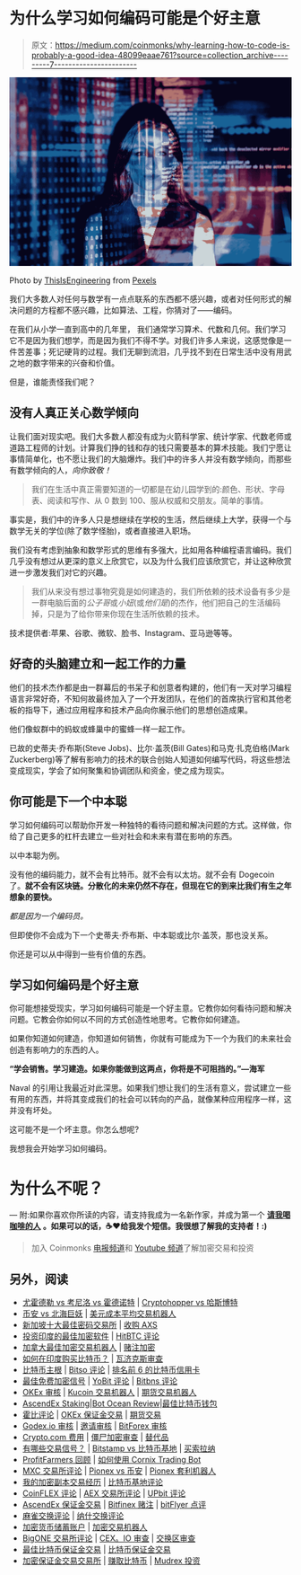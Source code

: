 # 为什么学习如何编码可能是个好主意

> 原文：<https://medium.com/coinmonks/why-learning-how-to-code-is-probably-a-good-idea-48099eaae761?source=collection_archive---------7----------------------->

![](img/8b65810559b6b8e6ab62fa888dc4d3b4.png)

Photo by [ThisIsEngineering](https://www.pexels.com/@thisisengineering?utm_content=attributionCopyText&utm_medium=referral&utm_source=pexels) from [Pexels](https://www.pexels.com/photo/photo-of-code-projected-over-woman-3861969/?utm_content=attributionCopyText&utm_medium=referral&utm_source=pexels)

我们大多数人对任何与数学有一点点联系的东西都不感兴趣，或者对任何形式的解决问题的方程都不感兴趣，比如算法、工程，你猜对了——编码。

在我们从小学一直到高中的几年里，
我们通常学习算术、代数和几何。我们学习它不是因为我们想学，而是因为我们不得不学。对我们许多人来说，这感觉像是一件苦差事；死记硬背的过程。我们无聊到流泪，几乎找不到在日常生活中没有用武之地的数字带来的兴奋和价值。

但是，谁能责怪我们呢？

## 没有人真正关心数学倾向

让我们面对现实吧。我们大多数人都没有成为火箭科学家、统计学家、代数老师或道路工程师的计划。计算我们挣的钱和存的钱只需要基本的算术技能。我们宁愿让事情简单化，也不愿让我们的大脑爆炸。我们中的许多人并没有数学倾向，而那些有数学倾向的人，*向你致敬！*

> 我们在生活中真正需要知道的一切都是在幼儿园学到的:颜色、形状、字母表、阅读和写作、从 0 数到 100、服从权威和交朋友。简单的事情。

事实是，我们中的许多人只是想继续在学校的生活，然后继续上大学，获得一个与数学无关的学位(除了数学怪胎)，或者直接进入职场。

我们没有考虑到抽象和数学形式的思维有多强大，比如用各种编程语言编码。我们几乎没有想过从更深的意义上欣赏它，以及为什么我们应该欣赏它，并让这种欣赏进一步激发我们对它的兴趣。

> 我们从来没有想过事物究竟是如何建造的，我们所依赖的技术设备有多少是一群电脑后面的*公子哥*或*小妞*(或*他们是*)的杰作，他们把自己的生活编码掉，只是为了给你带来你现在生活所依赖的技术。

技术提供者:苹果、谷歌、微软、脸书、Instagram、亚马逊等等。

## 好奇的头脑建立和一起工作的力量

他们的技术杰作都是由一群幕后的书呆子和创意者构建的，他们有一天对学习编程语言非常好奇，不知何故最终加入了一个开发团队，在他们的首席执行官和其他老板的指导下，通过应用程序和技术产品向你展示他们的思想创造成果。

他们像蚁群中的蚂蚁或蜂巢中的蜜蜂一样一起工作。

已故的史蒂夫·乔布斯(Steve Jobs)、比尔·盖茨(Bill Gates)和马克·扎克伯格(Mark Zuckerberg)等了解有影响力的技术的联合创始人知道如何编写代码，将这些想法变成现实，学会了如何聚集和协调团队和资金，使之成为现实。

## 你可能是下一个中本聪

学习如何编码可以帮助你开发一种独特的看待问题和解决问题的方式。这样做，你给了自己更多的杠杆去建立一些对社会和未来有潜在影响的东西。

以中本聪为例。

没有他的编码能力，就不会有比特币。就不会有以太坊。就不会有 Dogecoin 了。**就不会有区块链。分散化的未来仍然不存在，但现在它的到来比我们有生之年想象的要快。**

*都是因为一个编码员。*

但即使你不会成为下一个史蒂夫·乔布斯、中本聪或比尔·盖茨，那也没关系。

你还是可以从中得到一些有价值的东西。

## **学习如何编码是个好主意**

你可能想接受现实，学习如何编码可能是一个好主意。它教你如何看待问题和解决问题。它教会你如何以不同的方式创造性地思考。它教你如何建造。

如果你知道如何建造，你知道如何销售，你就有可能成为下一个为我们的未来社会创造有影响力的东西的人。

**“学会销售。学习建造。如果你能做到这两点，你将是不可阻挡的。”—海军**

Naval 的引用让我最近对此深思。如果我们想让我们的生活有意义，尝试建立一些有用的东西，并将其变成我们的社会可以转向的产品，就像某种应用程序一样，这并没有坏处。

这可能不是一个坏主意。你怎么想呢?

我想我会开始学习如何编码。

# **为什么不呢？**

—
附:如果你喜欢你所读的内容，请支持我成为一名新作家，并成为第一个 [**请我喝咖啡的人**](https://www.buymeacoffee.com/marsgroves) **。如果可以的话，☕️♥️给我发个短信。我很想了解我的支持者！:)**

> 加入 Coinmonks [电报频道](https://t.me/coincodecap)和 [Youtube 频道](https://www.youtube.com/c/coinmonks/videos)了解加密交易和投资

## 另外，阅读

*   [尤霍德勒 vs 考尼洛 vs 霍德诺特](/coinmonks/youhodler-vs-coinloan-vs-hodlnaut-b1050acde55a) | [Cryptohopper vs 哈斯博特](https://blog.coincodecap.com/cryptohopper-vs-haasbot)
*   [币安 vs 北海巨妖](https://blog.coincodecap.com/binance-vs-kraken) | [美元成本平均交易机器人](https://blog.coincodecap.com/pionex-dca-bot)
*   [新加坡十大最佳密码交易所](https://blog.coincodecap.com/crypto-exchange-in-singapore) | [收购 AXS](https://blog.coincodecap.com/buy-axs-token)
*   [投资印度的最佳加密软件](https://blog.coincodecap.com/best-crypto-to-invest-in-india-in-2021) | [HitBTC 评论](/coinmonks/hitbtc-review-c5143c5d53c2)
*   [加拿大最佳加密交易机器人](https://blog.coincodecap.com/5-best-crypto-trading-bots-in-canada) | [赌注加密](https://blog.coincodecap.com/staking-crypto)
*   [如何在印度购买比特币？](/coinmonks/buy-bitcoin-in-india-feb50ddfef94) | [瓦济克斯审查](/coinmonks/wazirx-review-5c811b074f5b)
*   [比特币主根](https://blog.coincodecap.com/bitcoin-taproot) | [Bitso 评论](https://blog.coincodecap.com/bitso-review) | [排名前 6 的比特币信用卡](/coinmonks/bitcoin-credit-card-bc8ab6f377c6)
*   [最佳免费加密信号](https://blog.coincodecap.com/free-crypto-signals) | [YoBit 评论](/coinmonks/yobit-review-175464162c62) | [Bitbns 评论](/coinmonks/bitbns-review-38256a07e161)
*   [OKEx 审核](/coinmonks/okex-review-6b369304110f) | [Kucoin 交易机器人](/coinmonks/kucoin-trading-bot-automate-your-trades-8cf0ca2138e0) | [期货交易机器人](/coinmonks/futures-trading-bots-5a282ccee3f5)
*   [AscendEx Staking](https://blog.coincodecap.com/ascendex-staking)|[Bot Ocean Review](https://blog.coincodecap.com/bot-ocean-review)|[最佳比特币钱包](https://blog.coincodecap.com/bitcoin-wallets-india)
*   [霍比评论](https://blog.coincodecap.com/huobi-review) | [OKEx 保证金交易](https://blog.coincodecap.com/okex-margin-trading) | [期货交易](https://blog.coincodecap.com/futures-trading)
*   [Godex.io 审核](/coinmonks/godex-io-review-7366086519fb) | [邀请审核](/coinmonks/invity-review-70f3030c0502) | [BitForex 审核](https://blog.coincodecap.com/bitforex-review)
*   [Crypto.com 费用](/coinmonks/binance-fees-8588ec17965) | [僵尸加密审查](/coinmonks/botcrypto-review-2021-build-your-own-trading-bot-coincodecap-6b8332d736c7) | [替代品](https://blog.coincodecap.com/crypto-com-alternatives)
*   [有哪些交易信号？](https://blog.coincodecap.com/trading-signal) | [Bitstamp vs 比特币基地](https://blog.coincodecap.com/bitstamp-coinbase) | [买索拉纳](https://blog.coincodecap.com/buy-solana)
*   [ProfitFarmers 回顾](https://blog.coincodecap.com/profitfarmers-review) | [如何使用 Cornix Trading Bot](https://blog.coincodecap.com/cornix-trading-bot)
*   [MXC 交易所评论](/coinmonks/mxc-exchange-review-3af0ec1cba8c) | [Pionex vs 币安](https://blog.coincodecap.com/pionex-vs-binance) | [Pionex 套利机器人](https://blog.coincodecap.com/pionex-arbitrage-bot)
*   [我的加密副本交易经历](/coinmonks/my-experience-with-crypto-copy-trading-d6feb2ce3ac5) | [比特币基地评论](/coinmonks/coinbase-review-6ef4e0f56064)
*   [CoinFLEX 评论](https://blog.coincodecap.com/coinflex-review) | [AEX 交易所评论](https://blog.coincodecap.com/aex-exchange-review) | [UPbit 评论](https://blog.coincodecap.com/upbit-review)
*   [AscendEx 保证金交易](https://blog.coincodecap.com/ascendex-margin-trading) | [Bitfinex 赌注](https://blog.coincodecap.com/bitfinex-staking) | [bitFlyer 点评](https://blog.coincodecap.com/bitflyer-review)
*   [麻雀交换评论](https://blog.coincodecap.com/sparrow-exchange-review) | [纳什交换评论](https://blog.coincodecap.com/nash-exchange-review)
*   [加密货币储蓄账户](/coinmonks/cryptocurrency-savings-accounts-be3bc0feffbf) | [加密交易机器人](https://blog.coincodecap.com/best-crypto-trading-bots)
*   [BigONE 交易所评论](/coinmonks/bigone-exchange-review-64705d85a1d4) | [CEX。IO 审查](https://blog.coincodecap.com/cex-io-review) | [交换区审查](/coinmonks/swapzone-review-crypto-exchange-data-aggregator-e0ad78e55ed7)
*   [最佳比特币保证金交易](/coinmonks/bitcoin-margin-trading-exchange-bcbfcbf7b8e3) | [比特币保证金交易](https://blog.coincodecap.com/bityard-margin-trading)
*   [加密保证金交易交易所](/coinmonks/crypto-margin-trading-exchanges-428b1f7ad108) | [赚取比特币](/coinmonks/earn-bitcoin-6e8bd3c592d9) | [Mudrex 投资](https://blog.coincodecap.com/mudrex-invest-review-the-best-way-to-invest-in-crypto)